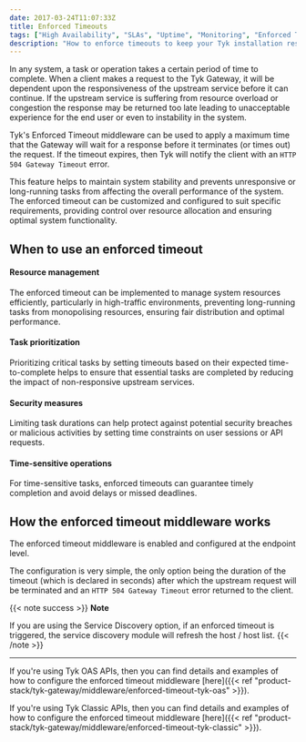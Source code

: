 ```yaml
---
date: 2017-03-24T11:07:33Z
title: Enforced Timeouts
tags: ["High Availability", "SLAs", "Uptime", "Monitoring", "Enforced Timeouts"]
description: "How to enforce timeouts to keep your Tyk installation responding"
---
```


In any system, a task or operation takes a certain period of time to complete. When a client makes a request to the Tyk Gateway, it will be dependent upon the responsiveness of the upstream service before it can continue. If the upstream service is suffering from resource overload or congestion the response may be returned too late leading to unacceptable experience for the end user or even to instability in the system.

Tyk's Enforced Timeout middleware can be used to apply a maximum time that the Gateway will wait for a response before it terminates (or times out) the request. If the timeout expires, then Tyk will notify the client with an `HTTP 504 Gateway Timeout` error.

This feature helps to maintain system stability and prevents unresponsive or long-running tasks from affecting the overall performance of the system. The enforced timeout can be customized and configured to suit specific requirements, providing control over resource allocation and ensuring optimal system functionality.

## When to use an enforced timeout

#### Resource management

The enforced timeout can be implemented to manage system resources efficiently, particularly in high-traffic environments, preventing long-running tasks from monopolising resources, ensuring fair distribution and optimal performance.

#### Task prioritization

Prioritizing critical tasks by setting timeouts based on their expected time-to-complete helps to ensure that essential tasks are completed by reducing the impact of non-responsive upstream services.

#### Security measures

Limiting task durations can help protect against potential security breaches or malicious activities by setting time constraints on user sessions or API requests.

#### Time-sensitive operations

For time-sensitive tasks, enforced timeouts can guarantee timely completion and avoid delays or missed deadlines.

## How the enforced timeout middleware works

The enforced timeout middleware is enabled and configured at the endpoint level.

The configuration is very simple, the only option being the duration of the timeout (which is declared in seconds) after which the upstream request will be terminated and an `HTTP 504 Gateway Timeout` error returned to the client.

{{< note success >}}
**Note**

If you are using the Service Discovery option, if an enforced timeout is triggered, the service discovery module will refresh the host / host list.
{{< /note >}}

<hr>

If you're using Tyk OAS APIs, then you can find details and examples of how to configure the enforced timeout middleware [here]({{< ref "product-stack/tyk-gateway/middleware/enforced-timeout-tyk-oas" >}}).

If you're using Tyk Classic APIs, then you can find details and examples of how to configure the enforced timeout middleware [here]({{< ref "product-stack/tyk-gateway/middleware/enforced-timeout-tyk-classic" >}}).

<!-- proposed "summary box" to be shown graphically on each middleware page
 ## Enforced Timeout middleware summary
  - The Enforced Timeout is an optional stage in Tyk's API Request processing chain, activated when the request is proxied to the upstream service.
  - The Enforced Timeout is configured at the per-endpoint level within the API Definition and is supported by the API Designer within the Tyk Dashboard.
 -->
